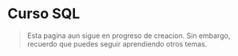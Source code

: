 # **Curso SQL**

<blockquote class="message">
  <p>Esta pagina aun sigue en progreso de creacion. Sin embargo, recuerdo que puedes seguir aprendiendo otros temas.</p>
</blockquote>
